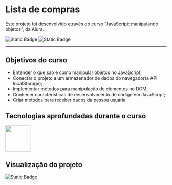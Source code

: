 # Lista de compras

  Este projeto foi desenvolvido através do curso "JavaScript: manipulando objetos", da Alura. 

![Static Badge](https://img.shields.io/badge/Conclu%C3%ADdo-label?style=for-the-badge&label=Status) ![Static Badge](https://img.shields.io/badge/Alura-label?style=for-the-badge&label=Curso&color=%23000080)

<hr>

## Objetivos do curso

* Entender o que são e como manipular objetos no JavaScript;
* Conectar o projeto a um armazenador de dados do navegador(a API localStorage);
* Implementar métodos para manipulação de elementos no DOM;
* Conhecer características de desenvolvimento de código em JavaScript;
* Criar métodos para receber dados da pessoa usuária.

## Tecnologias aprofundadas durante o curso

<img src="https://cdn.jsdelivr.net/gh/devicons/devicon@latest/icons/javascript/javascript-original.svg" width="80" height="80"/>

## Visualização do projeto
<a href="https://lista-para-compras.vercel.app/" target="_blank">![Static Badge](https://img.shields.io/badge/Vercel-project?style=for-the-badge&color=A91079)</a>
